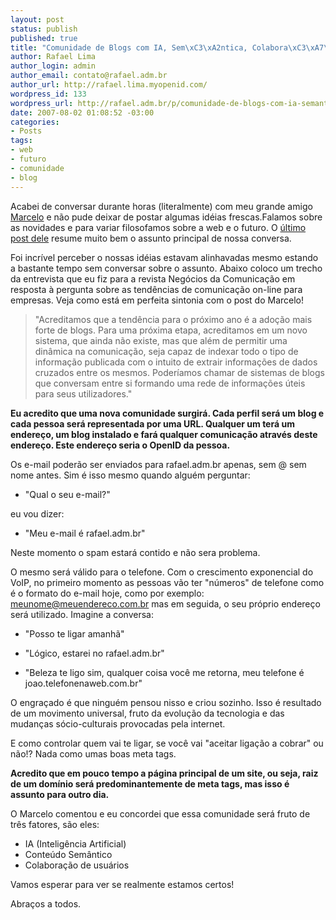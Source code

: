 ```yaml
--- 
layout: post
status: publish
published: true
title: "Comunidade de Blogs com IA, Sem\xC3\xA2ntica, Colabora\xC3\xA7\xC3\xA3o e OpenID"
author: Rafael Lima
author_login: admin
author_email: contato@rafael.adm.br
author_url: http://rafael.lima.myopenid.com/
wordpress_id: 133
wordpress_url: http://rafael.adm.br/p/comunidade-de-blogs-com-ia-semantica-colaboracao-e-openid/
date: 2007-08-02 01:08:52 -03:00
categories: 
- Posts
tags: 
- web
- futuro
- comunidade
- blog
---
```

Acabei de conversar durante horas (literalmente) com meu grande amigo <a href="http://pensoporquepenso.com">Marcelo</a> e não pude deixar de postar algumas idéias frescas.Falamos sobre as novidades e para variar filosofamos sobre a web e o futuro. O <a href="http://pensoporquepenso.com/2007/07/26/indexacao-de-servicos-brutos/">último post dele</a> resume muito bem o assunto principal de nossa conversa.

Foi incrível perceber o nossas idéias estavam alinhavadas mesmo estando a bastante tempo sem conversar sobre o assunto. Abaixo coloco um trecho da entrevista que eu fiz para a revista Negócios da Comunicação em resposta à pergunta sobre as tendências de comunicação on-line para empresas. Veja como está em perfeita sintonia com o post do Marcelo!

<blockquote>"Acreditamos que a tendência para o próximo ano é a adoção mais forte de blogs. Para uma próxima etapa, acreditamos em um novo sistema, que ainda não existe, mas que além de permitir uma dinâmica na comunicação, seja capaz de indexar todo o tipo de informação publicada com o intuito de extrair informações de dados cruzados entre os mesmos. Poderíamos chamar de sistemas de blogs que conversam entre si formando uma rede de informações úteis para seus utilizadores."</blockquote>

<strong>Eu acredito que uma nova comunidade surgirá. Cada perfil será um blog e cada pessoa será representada por uma URL. Qualquer um terá um endereço, um blog instalado e fará qualquer comunicação através deste endereço. Este endereço seria o OpenID da pessoa.
</strong>

Os e-mail poderão ser enviados para rafael.adm.br apenas, sem @ sem nome antes. Sim é isso mesmo quando alguém perguntar:

- "Qual o seu e-mail?"

eu vou dizer:

- "Meu e-mail é rafael.adm.br"

Neste momento o spam estará contido e não sera problema.

O mesmo será válido para o telefone. Com o crescimento exponencial do VoIP, no primeiro momento as pessoas vão ter "números" de telefone como é o formato do e-mail hoje, como por exemplo: meunome@meuendereco.com.br mas em seguida, o seu próprio endereço será utilizado. Imagine a conversa:

- "Posso te ligar amanhã"

- "Lógico, estarei no rafael.adm.br"

- "Beleza te ligo sim, qualquer coisa você me retorna, meu telefone é joao.telefonenaweb.com.br"

O engraçado é que ninguém pensou nisso e criou sozinho. Isso é resultado de um movimento universal, fruto da evolução da tecnologia e das mudanças sócio-culturais provocadas pela internet.

E como controlar quem vai te ligar, se você vai "aceitar ligação a cobrar" ou não!? Nada como umas boas meta tags.

<strong>Acredito que em pouco tempo a página principal de um site, ou seja, raiz de um domínio será predominantemente de meta tags, mas isso é assunto para outro dia.</strong>

O Marcelo comentou e eu concordei que essa comunidade será fruto de três fatores, são eles:
<ul>
	<li>IA (Inteligência Artificial)</li>
	<li>Conteúdo Semântico</li>
	<li>Colaboração de usuários</li>
</ul>

Vamos esperar para ver se realmente estamos certos!

Abraços a todos.
